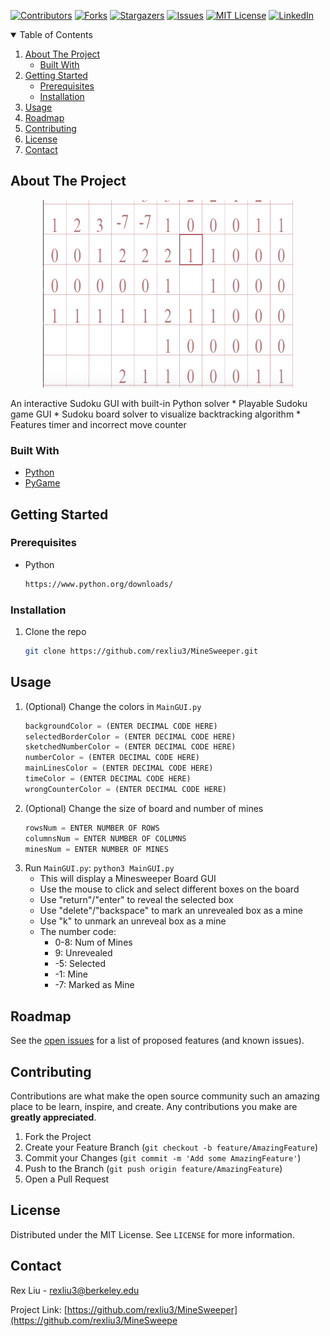 [![Contributors][contributors-shield]][contributors-url]
[![Forks][forks-shield]][forks-url]
[![Stargazers][stars-shield]][stars-url]
[![Issues][issues-shield]][issues-url]
[![MIT License][license-shield]][license-url]
[![LinkedIn][linkedin-shield]][linkedin-url]

<!-- TABLE OF CONTENTS -->
<details open="open">
  <summary>Table of Contents</summary>
  <ol>
    <li>
      <a href="#about-the-project">About The Project</a>
      <ul>
        <li><a href="#built-with">Built With</a></li>
      </ul>
    </li>
    <li>
      <a href="#getting-started">Getting Started</a>
      <ul>
        <li><a href="#prerequisites">Prerequisites</a></li>
        <li><a href="#installation">Installation</a></li>
      </ul>
    </li>
    <li><a href="#usage">Usage</a></li>
    <li><a href="#roadmap">Roadmap</a></li>
    <li><a href="#contributing">Contributing</a></li>
    <li><a href="#license">License</a></li>
    <li><a href="#contact">Contact</a></li>
  </ol>
</details>


<!-- ABOUT THE PROJECT -->
## About The Project
<p align="center">
  <img width="400" height="300" src="images/screenshot.png">
</p>
An interactive Sudoku GUI with built-in Python solver
* Playable Sudoku game GUI
* Sudoku board solver to visualize backtracking algorithm
* Features timer and incorrect move counter

### Built With
* [Python](https://www.python.org/)
* [PyGame](https://www.pygame.org/)


## Getting Started
### Prerequisites
* Python
  ```sh
  https://www.python.org/downloads/
  ```

### Installation
1. Clone the repo
   ```sh
   git clone https://github.com/rexliu3/MineSweeper.git
   ```


<!-- USAGE EXAMPLES -->
## Usage
1. (Optional) Change the colors in ```MainGUI.py```
   ```py
   backgroundColor = (ENTER DECIMAL CODE HERE)
   selectedBorderColor = (ENTER DECIMAL CODE HERE)
   sketchedNumberColor = (ENTER DECIMAL CODE HERE)
   numberColor = (ENTER DECIMAL CODE HERE)
   mainLinesColor = (ENTER DECIMAL CODE HERE)
   timeColor = (ENTER DECIMAL CODE HERE)
   wrongCounterColor = (ENTER DECIMAL CODE HERE)
   ```
2. (Optional) Change the size of board and number of mines
   ```py
   rowsNum = ENTER NUMBER OF ROWS
   columnsNum = ENTER NUMBER OF COLUMNS
   minesNum = ENTER NUMBER OF MINES
   ```
4. Run `MainGUI.py`: ```python3 MainGUI.py```
   * This will display a Minesweeper Board GUI
   * Use the mouse to click and select different boxes on the board
   * Use "return"/"enter" to reveal the selected box
   * Use "delete"/"backspace" to mark an unrevealed box as a mine
   * Use "k" to unmark an unreveal box as a mine
   * The number code:
     * 0-8: Num of Mines
     * 9: Unrevealed
     * -5: Selected
     * -1: Mine
     * -7: Marked as Mine


<!-- ROADMAP -->
## Roadmap
See the [open issues](https://github.com/rexliu3/MineSweeper/issues) for a list of proposed features (and known issues).


<!-- CONTRIBUTING -->
## Contributing
Contributions are what make the open source community such an amazing place to be learn, inspire, and create. Any contributions you make are **greatly appreciated**.

1. Fork the Project
2. Create your Feature Branch (`git checkout -b feature/AmazingFeature`)
3. Commit your Changes (`git commit -m 'Add some AmazingFeature'`)
4. Push to the Branch (`git push origin feature/AmazingFeature`)
5. Open a Pull Request


<!-- LICENSE -->
## License
Distributed under the MIT License. See `LICENSE` for more information.


<!-- CONTACT -->
## Contact
Rex Liu - rexliu3@berkeley.edu

Project Link: [https://github.com/rexliu3/MineSweeper](https://github.com/rexliu3/MineSweepe


[contributors-shield]: https://img.shields.io/github/contributors/rexliu3/MineSweeper?style=for-the-badge
[contributors-url]: https://github.com/rexliu3/MineSweeper/graphs/contributors
[forks-shield]: https://img.shields.io/github/forks/rexliu3/MineSweeper?style=for-the-badge
[forks-url]: https://github.com/rexliu3/MineSweeper/network/members
[stars-shield]: https://img.shields.io/github/stars/rexliu3/MineSweeper?style=for-the-badge
[stars-url]: https://github.com/rexliu3/MineSweeper/stargazers
[issues-shield]: https://img.shields.io/github/issues/rexliu3/MineSweeper?style=for-the-badge
[issues-url]: https://github.com/rexliu3/MineSweeper/issues
[license-shield]: https://img.shields.io/github/license/othneildrew/Best-README-Template.svg?style=for-the-badge
[license-url]: https://github.com/rexliu3/MineSweeper/blob/master/LICENSE.txt
[linkedin-shield]: https://img.shields.io/badge/-LinkedIn-black.svg?style=for-the-badge&logo=linkedin&colorB=555
[linkedin-url]: https://linkedin.com/in/rexliu3 
